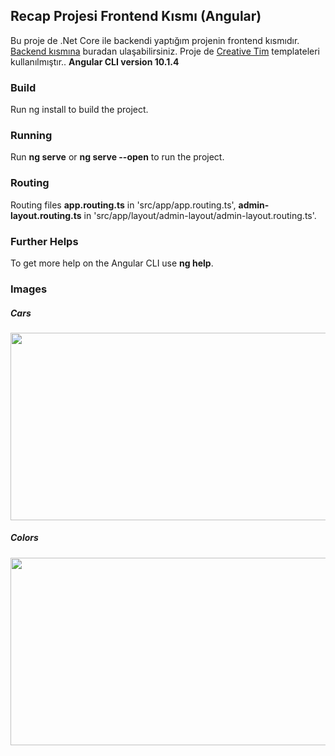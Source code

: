 ## Recap Projesi Frontend Kısmı (Angular)
  Bu proje de .Net Core ile backendi yaptığım projenin frontend kısmıdır. [Backend kısmına](https://github.com/mertcan14/ReCapProject) buradan ulaşabilirsiniz. Proje de [Creative Tim](https://www.creative-tim.com/) templateleri kullanılmıştır.. **Angular CLI version 10.1.4**


### Build
  Run ng install to build the project. 
  
### Running 
  Run **ng serve** or **ng serve --open** to run the project. 
  
### Routing
  Routing files **app.routing.ts** in 'src/app/app.routing.ts', **admin-layout.routing.ts** in 'src/app/layout/admin-layout/admin-layout.routing.ts'. 
### Further Helps
  To get more help on the Angular CLI use **ng help**.


### Images
  ##### Cars
  <img src="https://user-images.githubusercontent.com/61551987/112177915-652de400-8c0a-11eb-90a0-4c04b5885f6b.PNG" width="550" height="300">
  
  ##### Colors
  <img src="https://user-images.githubusercontent.com/61551987/112178028-8262b280-8c0a-11eb-82c0-9d95c79c3cc5.PNG" width="550" height="300">
